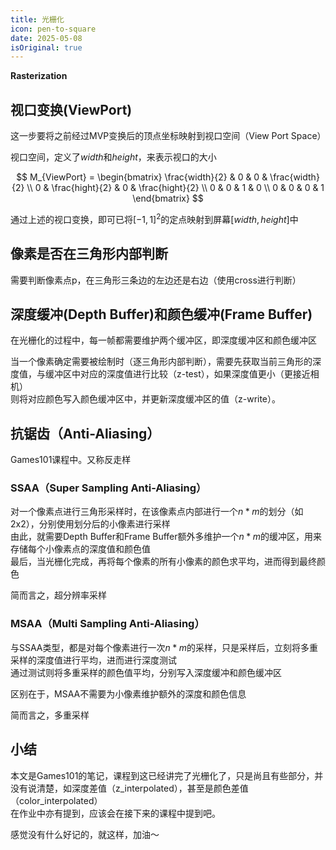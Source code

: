 ```yaml
---
title: 光栅化
icon: pen-to-square
date: 2025-05-08
isOriginal: true
---
```


<!-- more -->
**Rasterization**

## 视口变换(ViewPort)

这一步要将之前经过MVP变换后的顶点坐标映射到视口空间（View Port Space）

视口空间，定义了$width$和$height$，来表示视口的大小

$$
M_{ViewPort} = 
\begin{bmatrix}
    \frac{width}{2} & 0 & 0 & \frac{width}{2} \\
    0 & \frac{hight}{2} & 0 & \frac{hight}{2} \\
    0 & 0 & 1 & 0 \\
    0 & 0 & 0 & 1
\end{bmatrix}
$$

通过上述的视口变换，即可已将$[-1,1]^2$的定点映射到屏幕$[width, height]$中

## 像素是否在三角形内部判断
需要判断像素点p，在三角形三条边的左边还是右边（使用cross进行判断）

## 深度缓冲(Depth Buffer)和颜色缓冲(Frame Buffer)

在光栅化的过程中，每一帧都需要维护两个缓冲区，即深度缓冲区和颜色缓冲区

当一个像素确定需要被绘制时（逐三角形内部判断），需要先获取当前三角形的深度值，与缓冲区中对应的深度值进行比较（z-test），如果深度值更小（更接近相机）  
则将对应颜色写入颜色缓冲区中，并更新深度缓冲区的值（z-write）。

## 抗锯齿（Anti-Aliasing）
Games101课程中。又称反走样  

### SSAA（Super Sampling Anti-Aliasing）

对一个像素点进行三角形采样时，在该像素点内部进行一个$n*m$的划分（如2x2），分别使用划分后的小像素进行采样  
由此，就需要Depth Buffer和Frame Buffer额外多维护一个$n*m$的缓冲区，用来存储每个小像素点的深度值和颜色值  
最后，当光栅化完成，再将每个像素的所有小像素的颜色求平均，进而得到最终颜色  

简而言之，超分辨率采样

### MSAA（Multi Sampling Anti-Aliasing）

与SSAA类型，都是对每个像素进行一次$n*m$的采样，只是采样后，立刻将多重采样的深度值进行平均，进而进行深度测试  
通过测试则将多重采样的颜色值平均，分别写入深度缓冲和颜色缓冲区

区别在于，MSAA不需要为小像素维护额外的深度和颜色信息

简而言之，多重采样

## 小结

本文是Games101的笔记，课程到这已经讲完了光栅化了，只是尚且有些部分，并没有说清楚，如深度差值（z_interpolated），甚至是颜色差值（color_interpolated）  
在作业中亦有提到，应该会在接下来的课程中提到吧。

感觉没有什么好记的，就这样，加油～
